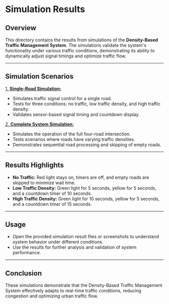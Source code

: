 # Simulation Results

## Overview
This directory contains the results from simulations of the **Density-Based Traffic Management System**. The simulations validate the system's functionality under various traffic conditions, demonstrating its ability to dynamically adjust signal timings and optimize traffic flow.

---

## Simulation Scenarios
[1. **Single-Road Simulation:**](./Single-Road)
   - Simulates traffic signal control for a single road.  
   - Tests for three conditions: no traffic, low traffic density, and high traffic density.  
   - Validates sensor-based signal timing and countdown display.  

[2. **Complete System Simulation:**](./Complete-System)
   - Simulates the operation of the full four-road intersection.  
   - Tests scenarios where roads have varying traffic densities.  
   - Demonstrates sequential road processing and skipping of empty roads.  

---

## Results Highlights
- **No Traffic:** Red light stays on, timers are off, and empty roads are skipped to minimize wait time.  
- **Low Traffic Density:** Green light for 5 seconds, yellow for 5 seconds, and a countdown timer of 10 seconds.  
- **High Traffic Density:** Green light for 10 seconds, yellow for 5 seconds, and a countdown timer of 15 seconds.  

---

## Usage
- Open the provided simulation result files or screenshots to understand system behavior under different conditions.  
- Use the results for further analysis and validation of system performance.

---

## Conclusion
These simulations demonstrate that the Density-Based Traffic Management System effectively adapts to real-time traffic conditions, reducing congestion and optimizing urban traffic flow.
